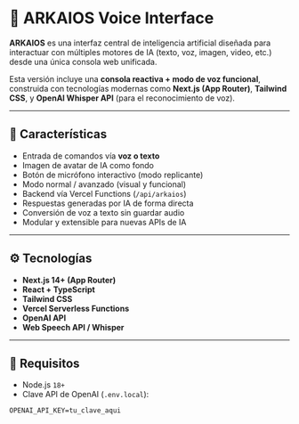 # 🧠 ARKAIOS Voice Interface

**ARKAIOS** es una interfaz central de inteligencia artificial diseñada para interactuar con múltiples motores de IA (texto, voz, imagen, video, etc.) desde una única consola web unificada.

Esta versión incluye una **consola reactiva + modo de voz funcional**, construida con tecnologías modernas como **Next.js (App Router)**, **Tailwind CSS**, y **OpenAI Whisper API** (para el reconocimiento de voz).

---

## 🚀 Características

- Entrada de comandos vía **voz o texto**
- Imagen de avatar de IA como fondo
- Botón de micrófono interactivo (modo replicante)
- Modo normal / avanzado (visual y funcional)
- Backend vía Vercel Functions (`/api/arkaios`)
- Respuestas generadas por IA de forma directa
- Conversión de voz a texto sin guardar audio
- Modular y extensible para nuevas APIs de IA

---

## ⚙️ Tecnologías

- **Next.js 14+ (App Router)**
- **React + TypeScript**
- **Tailwind CSS**
- **Vercel Serverless Functions**
- **OpenAI API**
- **Web Speech API / Whisper**

---

## 🧰 Requisitos

- Node.js `18+`
- Clave API de OpenAI (`.env.local`):
```env
OPENAI_API_KEY=tu_clave_aqui
